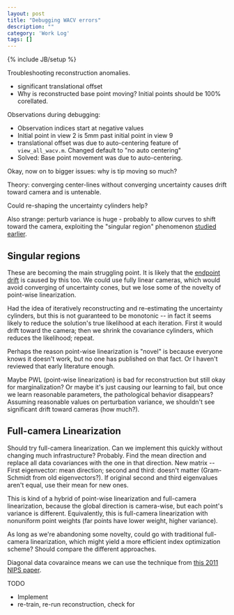 ```yaml
---
layout: post
title: "Debugging WACV errors"
description: ""
category: 'Work Log'
tags: []
---
```

{% include JB/setup %}

Troubleshooting reconstruction anomalies.

* significant translational offset
* Why is reconstructed base point moving?  Initial points should be 100% corellated.


Observations during debugging:

* Observation indices start at negative values
* Initial point in view 2 is 5mm past initial point in view 9
* translational offset was due to auto-centering feature of `view_all_wacv.m`.  Changed default to "no auto centering"
* Solved: Base point movement was due to auto-centering.

Okay, now on to bigger issues:  why is tip moving so much?  

Theory: converging center-lines without converging uncertainty causes drift toward camera and is untenable.  

Could re-shaping the uncertainty cylinders help? 



Also strange:  perturb variance is huge - probably to allow curves to shift toward the camera, exploiting the "singular region" phenomenon [studied earlier](http://vision.sista.arizona.edu/ksimek/research/2013/08/06/work-log/).

Singular regions
--------------------

These are becoming the main struggling point.    It is likely that the [endpoint drift](http://vision.sista.arizona.edu/ksimek/research/2013/12/05/work-log/) is caused by this too. We could use fully linear cameras, which would avoid converging of uncertainty cones, but we lose some of the novelty of point-wise linearization.  

Had the idea of iteratively reconstructing and re-estimating the uncertainty cylinders, but this is not guaranteed to be monotonic -- in fact it seems likely to reduce the solution's true likelihood at each iteration.  First it would drift toward the camera; then we shrink the covariance cylinders, which reduces the likelihood; repeat.  

Perhaps the reason point-wise linearization is "novel" is because everyone knows it doesn't work, but no one has published on that fact.  Or I haven't reviewed that early literature enough.  

Maybe PWL (point-wise linearization) is bad for reconstruction but still okay for marginalization?  Or maybe it's just causing our learning to fail, but once we learn reasonable parameters, the pathological behavior disappears?  Assuming reasonable values on perturbation variance, we shouldn't see significant drift toward cameras (how much?).  

Full-camera Linearization
----------------

Should try full-camera linearization.  Can we implement this quickly without changing much infrastructure?  Probably.  Find the mean direction and replace all data covariances with the one in that direction.  New matrix -- First eigenvector: mean direction;  second and third: doesn't matter (Gram-Schmidt from old eigenvectors?).  If original second and third eigenvalues aren't equal, use their mean for new ones.

This is kind of a hybrid of point-wise linearization and full-camera linearization, because the global direction is camera-wise, but each point's variance is different.  Equivalently, this is full-camera linearization with nonuniform point weights (far points have lower weight, higher variance).

As long as we're abandoning some novelty, could go with traditional full-camera linearization, which might yield a more efficient index optimization scheme?  Should compare the different approaches.
   
Diagonal data covaraince means we can use the technique from [this 2011 NIPS paper](http://papers.nips.cc/paper/4281-efficient-inference-in-matrix-variate-gaussian-models-with-iid-observation-noise).  

TODO

* Implement
* re-train, re-run reconstruction, check for 
